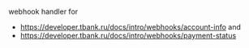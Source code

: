 webhook handler for

- https://developer.tbank.ru/docs/intro/webhooks/account-info
and
- https://developer.tbank.ru/docs/intro/webhooks/payment-status
